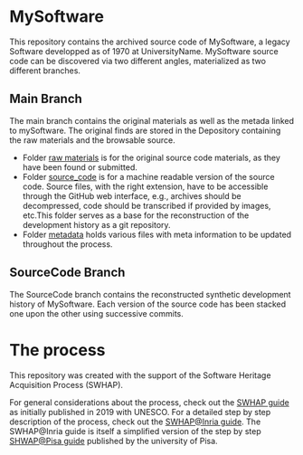# MySoftware

This repository contains the archived source code of MySoftware, a legacy Software developped as of 1970 at UniversityName. 
MySoftware source code can be discovered via two different angles, materialized as two different branches. 

## Main Branch

The main branch contains the original materials as well as the metada linked to mySoftware. 
The original finds are stored in the Depository containing the raw materials and the browsable source.
- Folder [raw materials](./raw_materials) is for the original source code materials, as they have been found or submitted.
- Folder [source_code](./source_code) is for a machine readable version of the source code. Source files, with the right extension, have to be accessible through the GitHub web interface, e.g., archives should be decompressed, code should be transcribed if provided by images, etc.This folder serves as a base for the reconstruction of the development history as a git repository.
- Folder [metadata](/.metadata) holds various files with meta information to be updated throughout the process. 


## SourceCode Branch
The SourceCode branch contains the reconstructed synthetic development history of MySoftware. 
Each version of the source code has been stacked one upon the other using successive commits. 


# The process

This repository was created with the support of the Software Heritage Acquisition Process (SWHAP).

For general considerations about the process, check out the [SWHAP guide](https://www.softwareheritage.org/swhap/) as initially published in 2019 with UNESCO.
For a detailed step by step description of the process, check out the [SWHAP@Inria guide](https://github.com/mathfichen/swhapguide). The SWHAP@Inria guide is itself a simplified version of the step by step [SHWAP@Pisa guide](https://github.com/SoftwareHeritage/swhapguide/blob/master/SWHAP%40Pisa.pdf) published by the university of Pisa.




